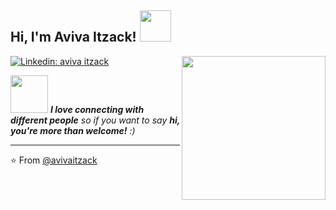 <h2> Hi, I'm Aviva Itzack! <img src="https://media.giphy.com/media/mGcNjsfWAjY5AEZNw6/giphy.gif" width="50"></h2>
<img align='right' src="https://media.giphy.com/media/ieyl9zmCjO4b4t6qoY/giphy.gif" width="230">



[![Linkedin: aviva itzack](https://img.shields.io/badge/-avivaitzack-blue?style=flat-square&logo=Linkedin&logoColor=white&link=https://www.linkedin.com/in/aviva-itzack-b30569233/)](https://www.linkedin.com/in/aviva-itzack-b30569233/)





<img src="https://media.giphy.com/media/LnQjpWaON8nhr21vNW/giphy.gif" width="60"> <em><b>I love connecting with different people</b> so if you want to say <b>hi, you're more than welcome!</b> :)</em>

---

⭐️ From [@avivaitzack](https://github.com/Thaiane)
